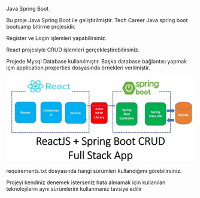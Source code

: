 Java Spring Boot 

Bu proje Java Spring Boot ile geliştirilmiştir.
Tech Career Java spring boot bootcamp bitirme projesidir.

Register ve  Login işlemleri yapabilirsiniz.

React projesiyle CRUD işlemleri gerçekleştirebilirsiniz.

Projede Mysql Database kullanılmıştır. Başka database bağlantısı yapmak için application.properties dosyasında örnekleri verilmiştir.

![proje şeması](https://github.com/Fatih032/SpringBoot-React-CRUD/blob/main/Ekran%20G%C3%B6r%C3%BCnt%C3%BCleri/react_spring.jpg)

requirements.txt dosyasında hangi sürümleri kullandığımı görebilirsiniz.

Projeyi kendiniz denemek isterseniz hata almamak için kullanılan teknolojilerin aynı sürümlerini kullanmanız tavsiye edilir
